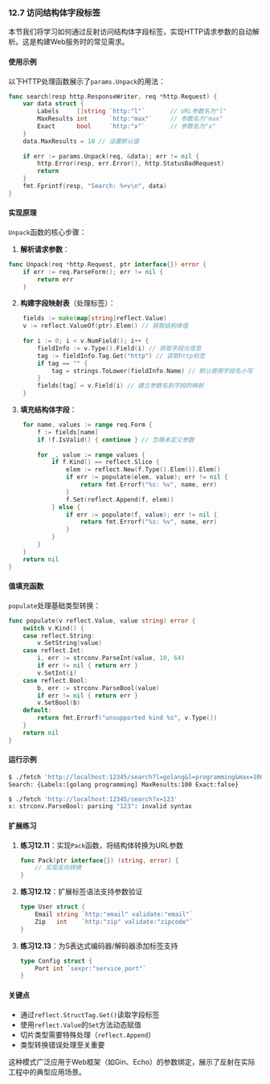 ### 12.7 访问结构体字段标签

本节我们将学习如何通过反射访问结构体字段标签，实现HTTP请求参数的自动解析。这是构建Web服务时的常见需求。

#### 使用示例
以下HTTP处理函数展示了`params.Unpack`的用法：
```go
func search(resp http.ResponseWriter, req *http.Request) {
    var data struct {
        Labels     []string `http:"l"`       // URL参数名为"l"
        MaxResults int      `http:"max"`     // 参数名为"max"
        Exact      bool     `http:"x"`       // 参数名为"x"
    }
    data.MaxResults = 10 // 设置默认值
    
    if err := params.Unpack(req, &data); err != nil {
        http.Error(resp, err.Error(), http.StatusBadRequest)
        return
    }
    fmt.Fprintf(resp, "Search: %+v\n", data)
}
```

#### 实现原理
`Unpack`函数的核心步骤：

1. **解析请求参数**：
```go
func Unpack(req *http.Request, ptr interface{}) error {
    if err := req.ParseForm(); err != nil {
        return err
    }
```

2. **构建字段映射表**（处理标签）：
```go
    fields := make(map[string]reflect.Value)
    v := reflect.ValueOf(ptr).Elem() // 获取结构体值
    
    for i := 0; i < v.NumField(); i++ {
        fieldInfo := v.Type().Field(i) // 获取字段元信息
        tag := fieldInfo.Tag.Get("http") // 读取http标签
        if tag == "" {
            tag = strings.ToLower(fieldInfo.Name) // 默认使用字段名小写
        }
        fields[tag] = v.Field(i) // 建立参数名到字段的映射
    }
```

3. **填充结构体字段**：
```go
    for name, values := range req.Form {
        f := fields[name]
        if !f.IsValid() { continue } // 忽略未定义参数
        
        for _, value := range values {
            if f.Kind() == reflect.Slice {
                elem := reflect.New(f.Type().Elem()).Elem()
                if err := populate(elem, value); err != nil {
                    return fmt.Errorf("%s: %v", name, err)
                }
                f.Set(reflect.Append(f, elem))
            } else {
                if err := populate(f, value); err != nil {
                    return fmt.Errorf("%s: %v", name, err)
                }
            }
        }
    }
    return nil
}
```

#### 值填充函数
`populate`处理基础类型转换：
```go
func populate(v reflect.Value, value string) error {
    switch v.Kind() {
    case reflect.String:
        v.SetString(value)
    case reflect.Int:
        i, err := strconv.ParseInt(value, 10, 64)
        if err != nil { return err }
        v.SetInt(i)
    case reflect.Bool:
        b, err := strconv.ParseBool(value)
        if err != nil { return err }
        v.SetBool(b)
    default:
        return fmt.Errorf("unsupported kind %s", v.Type())
    }
    return nil
}
```

#### 运行示例
```bash
$ ./fetch 'http://localhost:12345/search?l=golang&l=programming&max=100'
Search: {Labels:[golang programming] MaxResults:100 Exact:false}

$ ./fetch 'http://localhost:12345/search?x=123'
x: strconv.ParseBool: parsing "123": invalid syntax
```

#### 扩展练习
1. **练习12.11**：实现`Pack`函数，将结构体转换为URL参数
   ```go
   func Pack(ptr interface{}) (string, error) {
       // 实现反向转换
   }
   ```

2. **练习12.12**：扩展标签语法支持参数验证
   ```go
   type User struct {
       Email string `http:"email" validate:"email"`
       Zip   int    `http:"zip" validate:"zipcode"`
   }
   ```

3. **练习12.13**：为S表达式编码器/解码器添加标签支持
   ```go
   type Config struct {
       Port int `sexpr:"service_port"`
   }
   ```

#### 关键点
- 通过`reflect.StructTag.Get()`读取字段标签
- 使用`reflect.Value`的`Set`方法动态赋值
- 切片类型需要特殊处理（`reflect.Append`）
- 类型转换错误处理至关重要

这种模式广泛应用于Web框架（如Gin、Echo）的参数绑定，展示了反射在实际工程中的典型应用场景。